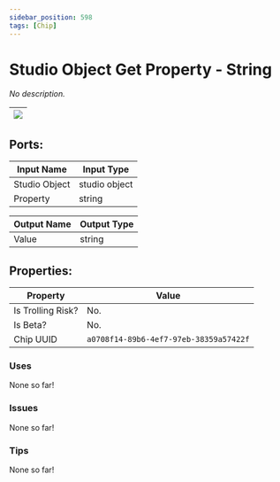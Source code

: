```yaml
---
sidebar_position: 598
tags: [Chip]
---
```


# Studio Object Get Property - String


*No description.*

| ![](https://images-ext-2.discordapp.net/external/MPmIaQzlEPmgGWlgi-WxBBXt0Bjv_zWPkg1y1f_sy3s/https/www.recroomcircuits.com/image/circuit/absolute-value?width=206&height=108) |
|-----|

## Ports:

| Input Name | Input Type |
|-----------|-----------|
| Studio Object | studio object |
| Property | string |

| Output Name | Output Type |
|-----------|-----------|
| Value | string |

## Properties:

| Property  | Value |
|-------------------|-----------|
| Is Trolling Risk? | No. |
| Is Beta? | No. |
| Chip UUID | `a0708f14-89b6-4ef7-97eb-38359a57422f` |

### Uses
None so far!

### Issues
None so far!

### Tips
None so far!
